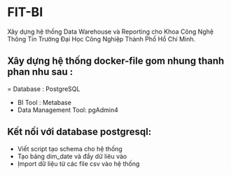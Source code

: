 # FIT-BI
Xây dựng hệ thống Data Warehouse và Reporting cho Khoa Công Nghệ Thông Tin Trường Đại Học Công Nghiệp Thành Phố Hồ Chí Minh.

## Xây dựng hệ thống docker-file gom nhung thanh phan nhu sau : 
= Database : PostgreSQL
- BI Tool : Metabase
- Data Management Tool: pgAdmin4
## Kết nối với database postgresql: 
- Viết script tạo schema cho hệ thống 
- Tạo bảng dim_date và đẩy dữ liêu vào 
- Ịmport dữ liệu từ các file csv vào hệ thống 
